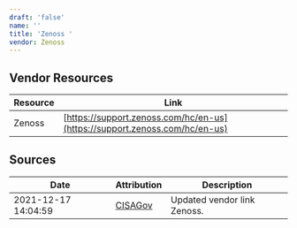 ```yaml
---
draft: 'false'
name: ''
title: 'Zenoss '
vendor: Zenoss
---
```


## Vendor Resources
| Resource | Link |
| --- | --- |
| Zenoss | [https://support.zenoss.com/hc/en-us](https://support.zenoss.com/hc/en-us) |



## Sources
| Date | Attribution | Description |
| --- | --- | --- |
| 2021-12-17 14:04:59 | [CISAGov](https://raw.githubusercontent.com/cisagov/log4j-affected-db/develop/README.md) | Updated vendor link Zenoss.  |
